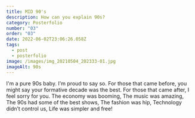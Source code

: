 ```yaml
---
title: MID 90's
description: How can you explain 90s?
category: Posterfolio
number: "03"
order: "03"
date: 2022-06-02T23:06:26.058Z
tags:
  - post
  - posterfolio
image: /images/img_20210504_202333-01.jpg
imageAlt: 90s
---
```

I'm a pure 90s baby. I'm proud to say so. For those that came before, you might say your formative decade was the best. For those that came after, I feel sorry for you. The economy was booming, The music was amazing, The 90s had some of the best shows, The fashion was hip, Technology didn’t control us, Life was simpler and free!